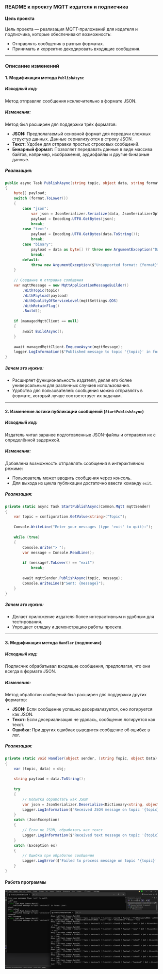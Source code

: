 ### README к проекту MQTT издателя и подписчика

#### **Цель проекта**
Цель проекта — реализация MQTT-приложений для издателя и подписчика, которые обеспечивают возможность:
- Отправлять сообщения в разных форматах.
- Принимать и корректно декодировать входящие сообщения.


---

### **Описание изменений**

#### **1. Модификация метода `PublishAsync`**
##### Исходный код:
Метод отправлял сообщения исключительно в формате JSON.

##### Изменения:
Метод был расширен для поддержки трёх форматов:
- **JSON:** Предполагаемый основной формат для передачи сложных структур данных. Данные сериализуются в строку JSON.
- **Текст:** Удобен для отправки простых строковых сообщений.
- **Бинарный формат:** Позволяет передавать данные в виде массива байтов, например, изображения, аудиофайлы и другие бинарные данные.

##### Реализация:
```csharp
public async Task PublishAsync(string topic, object data, string format = "json")
{
    byte[] payload;
    switch (format.ToLower())
    {
        case "json":
            var json = JsonSerializer.Serialize(data, JsonSerializerOptions);
            payload = Encoding.UTF8.GetBytes(json);
            break;
        case "text":
            payload = Encoding.UTF8.GetBytes(data.ToString());
            break;
        case "binary":
            payload = data as byte[] ?? throw new ArgumentException("Data must be of type byte[] for binary format.");
            break;
        default:
            throw new ArgumentException($"Unsupported format: {format}");
    }

    // Создание и отправка сообщения
    var mqttMessage = new MqttApplicationMessageBuilder()
        .WithTopic(topic)
        .WithPayload(payload)
        .WithQualityOfServiceLevel(mqttSettings.QOS)
        .WithRetainFlag()
        .Build();

    if (managedMqttClient == null)
    {
        await BuildAsync();
    }

    await managedMqttClient.EnqueueAsync(mqttMessage);
    logger.LogInformation($"Published message to topic '{topic}' in format '{format}'.");
}
```

##### Зачем это нужно:
- Расширяет функциональность издателя, делая его более универсальным для различных случаев использования.
- Удобство для пользователей: сообщения можно отправлять в формате, который лучше соответствует их задачам.

---

#### **2. Изменение логики публикации сообщений (`StartPublishAsync`)**
##### Исходный код:
Издатель читал заранее подготовленные JSON-файлы и отправлял их с определённой задержкой.

##### Изменения:
Добавлена возможность отправлять сообщения в интерактивном режиме:
- Пользователь может вводить сообщения через консоль.
- Для выхода из цикла публикации достаточно ввести команду `exit`.

##### Реализация:
```csharp
private static async Task StartPublishAsync(Common.Mqtt mqttSender)
{
    var topic = configuration.GetValue<string>("Topic");

    Console.WriteLine("Enter your messages (type 'exit' to quit):");

    while (true)
    {
        Console.Write("> ");
        var message = Console.ReadLine();

        if (message?.ToLower() == "exit")
            break;

        await mqttSender.PublishAsync(topic, message);
        Console.WriteLine($"Sent: {message}");
    }
}
```

##### Зачем это нужно:
- Делает приложение издателя более интерактивным и удобным для тестирования.
- Упрощает отладку и демонстрацию работы проекта.

---

#### **3. Модификация метода `Handler` (подписчик)**
##### Исходный код:
Подписчик обрабатывал входящие сообщения, предполагая, что они всегда в формате JSON.

##### Изменения:
Метод обработки сообщений был расширен для поддержки других форматов:
- **JSON:** Если сообщение успешно десериализуется, оно логируется как JSON.
- **Текст:** Если десериализация не удалась, сообщение логируется как текст.
- **Ошибка:** При других ошибках выводится сообщение об ошибке в лог.

##### Реализация:
```csharp
private static void Handler(object sender, (string Topic, object Data) obj)
{
    var (topic, data) = obj;

    string payload = data.ToString();

    try
    {
        // Попытка обработать как JSON
        var json = JsonSerializer.Deserialize<Dictionary<string, object>>(payload);
        Logger.LogInformation($"Received JSON message on topic '{topic}': {JsonSerializer.Serialize(json)}");
    }
    catch (JsonException)
    {
        // Если не JSON, обработать как текст
        Logger.LogInformation($"Received text message on topic '{topic}': {payload}");
    }
    catch (Exception ex)
    {
        // Ошибка при обработке сообщения
        Logger.LogError($"Failed to process message on topic '{topic}': {ex.Message}");
    }
}
```

#### Работа программы
![](https://github.com/sorrymorning/MQTTLAB/blob/testCoding/%D0%A1%D0%BD%D0%B8%D0%BC%D0%BE%D0%BA%20%D1%8D%D0%BA%D1%80%D0%B0%D0%BD%D0%B0%202024-12-07%20003407.png)

